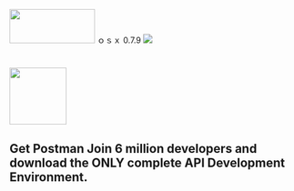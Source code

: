 <img src="https://eysz7x.imgur.com/7QSKRJ0.png" width="150" height="60"> ｏｓｘ 0.7.9 ![](https://pages.getpostman.com/rs/067-UMD-991/images/lifecycle-optimized.gif)<h1></h1>
<img src="https://www.getpostman.com/img/pages/downloads/canary-treated-logo.svg" width="100"><h2>Get Postman  Join 6 million developers and download the ONLY complete API Development Environment.</h2>
